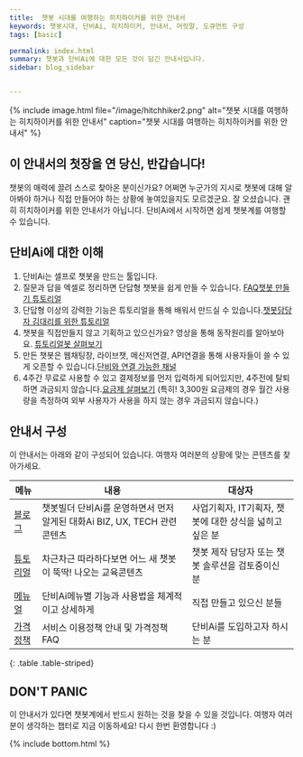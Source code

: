 ```yaml
---
title:  챗봇 시대를 여행하는 히치하이커를 위한 안내서
keywords: 챗봇시대, 단비Ai, 히치하이커, 안내서, 머릿말, 도큐먼트 구성
tags: [basic]

permalink: index.html
summary: 챗봇과 단비Ai에 대한 모든 것이 담긴 안내서입니다. 
sidebar: blog_sidebar


---
```



 {% include image.html file="/image/hitchhiker2.png" alt="챗봇 시대를 여행하는 히치하이커를 위한 안내서" caption="챗봇 시대를 여행하는 히치하이커를 위한 안내서" %}

## 이 안내서의 첫장을 연 당신, 반갑습니다!
챗봇의 매력에 끌려 스스로 찾아온 분이신가요? 어쩌면 누군가의 지시로 챗봇에 대해 알아봐야 하거나 직접 만들어야 하는 상황에 놓여있을지도 모르겠군요. 잘 오셨습니다. 괜히 히치하이커를 위한 안내서가 아닙니다. 단비Ai에서 시작하면 쉽게 챗봇계를 여행할 수 있습니다.

## 단비Ai에 대한 이해
1. 단비Ai는 셀프로 챗봇을 만드는 툴입니다.
2. 질문과 답을 엑셀로 정리하면 단답형 챗봇을 쉽게 만들 수 있습니다. [FAQ챗봇 만들기 튜토리얼](/tutorial_faq.html)
3. 단답형 이상의 강력한 기능은 튜토리얼을 통해 배워서 만드실 수 있습니다.[챗봇담당자 김대리를 위한 튜토리얼](/tutorial_for_kim.html)
4. 챗봇을 직접만들지 않고 기획하고 있으신가요? 영상을 통해 동작원리를 알아보아요. [튜토리얼봇 살펴보기](/samplebot.html)
5. 만든 챗봇은 웹채팅창, 라이브챗, 메신저연결, API연결을 통해 사용자들이 쓸 수 있게 오픈할 수 있습니다.[단비와 연결 가능한 채널](/channel_connection_settings.html)
6. 4주간 무료로 사용할 수 있고 결제정보를 먼저 입력하게 되어있지만, 4주전에 탈퇴하면 과금되지 않습니다.[요금제 살펴보기](/pricing.htm)
   (특히! 3,300원 요금제의 경우 월간 사용량을 측정하여 외부 사용자가 사용을 하지 않는 경우 과금되지 않습니다.)


## 안내서 구성
이 안내서는 아래와 같이 구성되어 있습니다. 여행자 여러분의 상황에 맞는 콘텐츠를 찾아가세요.

| 메뉴 | 내용 | 대상자 |
|-------|-------|------|
| [블로그](/blog_021_BIZ05_zgeneration.html) | 챗봇빌더 단비Ai를 운영하면서 먼저 알게된 대화Ai BIZ, UX, TECH 관련 콘텐츠 | 사업기획자, IT기획자, 챗봇에 대한 상식을 넓히고 싶은 분 |
| [튜토리얼](/tutorial_home.html) | 차근차근 따라하다보면 어느 새 챗봇이 뚝딱! 나오는 교육콘텐츠 | 챗봇 제작 담당자 또는 챗봇 솔루션을 검토중이신 분 |
| [메뉴얼](/manual_home_composition.html) | 단비Ai메뉴별 기능과 사용법을 체계적이고 상세하게 | 직접 만들고 있으신 분들 |
| [가격정책](/pricing.html) | 서비스 이용정책 안내 및 가격정책 FAQ | 단비Ai를 도입하고자 하시는 분 |
{: .table .table-striped}

## DON'T PANIC
이 안내서가 있다면 챗봇계에서 반드시 원하는 것을 찾을 수 있을 것입니다. 여행자 여러분이 생각하는 챕터로 지금 이동하세요! 다시 한번 환영합니다 :)



{% include bottom.html %}
